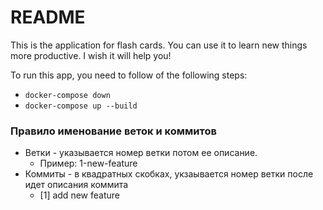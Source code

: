 # README

This is the application for flash cards. You can use it to learn new things more productive. I wish it will help you! 

To run this app, you need to follow of the following steps:
* ``docker-compose down``
* ``docker-compose up --build``

### Правило именование веток и коммитов 

* Ветки - указывается номер ветки потом ее описание. 
  * Пример: 1-new-feature
* Коммиты - в квадратных скобках, укзаывается номер ветки после идет описания коммита 
  * [1] add new feature 
